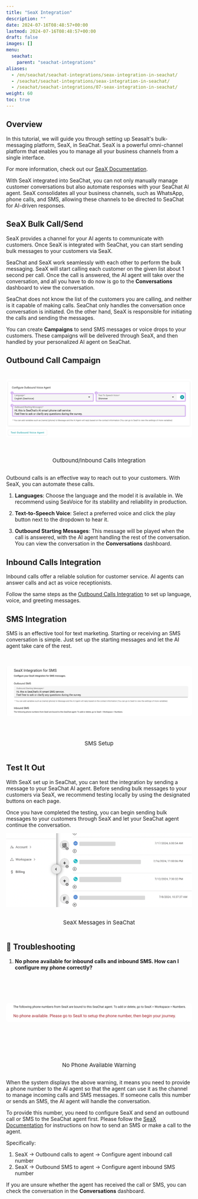 ```yaml
---
title: "SeaX Integration"
description: ""
date: 2024-07-16T08:48:57+00:00
lastmod: 2024-07-16T08:48:57+00:00
draft: false
images: []
menu:
  seachat:
    parent: "seachat-integrations"
aliases:
  - /en/seachat/seachat-integrations/seax-integration-in-seachat/
  - /seachat/seachat-integrations/seax-integration-in-seachat/
  - /seachat/seachat-integrations/07-seax-integration-in-seachat/
weight: 60
toc: true
---
```


## Overview

In this tutorial, we will guide you through setting up Seasalt's bulk-messaging platform, SeaX, in SeaChat. SeaX is a powerful omni-channel platform that enables you to manage all your business channels from a single interface.

For more information, check out our [SeaX Documentation](https://wiki.seasalt.ai/seax/seax_messaging/bulk-messaging-features/).

With SeaX integrated into SeaChat, you can not only manually manage customer conversations but also automate responses with your SeaChat AI agent. SeaX consolidates all your business channels, such as WhatsApp, phone calls, and SMS, allowing these channels to be directed to SeaChat for AI-driven responses.

## SeaX Bulk Call/Send

SeaX provides a channel for your AI agents to communicate with customers. Once SeaX is integrated with SeaChat, you can start sending bulk messages to your customers via SeaX. 

SeaChat and SeaX work seamlessly with each other to perform the bulk messaging. SeaX will start calling each customer on the given list about 1 second per call. Once the call is answered, the AI agent will take over the conversation, and all you have to do now is go to the **Conversations** dashboard to view the conversation.

SeaChat does not know the list of the customers you are calling, and neither is it capable of making calls. SeaChat only handles the conversation once conversation is initiated. On the other hand, SeaX is responsible for initiating the calls and sending the messages. 

You can create **Campaigns** to send SMS messages or voice drops to your customers. These campaigns will be delivered through SeaX, and then handled by your personalized AI agent on SeaChat.

## Outbound Call Campaign

<div style="display: flex; flex-direction: column; align-items: center; width:100%">
<div style="width: 100%; text-align: center; display: flex; flex-direction: column; align-items: center; justify-content: center">
    <a href="/images/seachat-integrations/seax/call-integration.png" style="height: 200px; width: 100%; display: flex; justify-content: center; align-items: center; overflow: hidden;" target="_blank">
        <img style="width: 100%; border-radius: 0.4rem; cursor: zoom-in;" src="/images/seachat-integrations/seax/call-integration.png" alt="Outbound/ Inbound Calls Integration">
    </a>
<br/>
    <p style="font-size: 15px">Outbound/Inbound Calls Integration</p>
</div>
</div>

Outbound calls is an effective way to reach out to your customers. With SeaX, you can automate these calls.

1. **Languages**: Choose the language and the model it is available in. We recommend using SeaVoice for its stability and reliability in production.

2. **Text-to-Speech Voice**: Select a preferred voice and click the play button next to the dropdown to hear it.

3. **Outbound Starting Messages**: This message will be played when the call is answered, with the AI agent handling the rest of the conversation. You can view the conversation in the **Conversations** dashboard.

## Inbound Calls Integration

Inbound calls offer a reliable solution for customer service. AI agents can answer calls and act as voice receptionists.

Follow the same steps as the [Outbound Calls Integration](#outbound-calls-integration) to set up language, voice, and greeting messages.

## SMS Integration

SMS is an effective tool for text marketing. Starting or receiving an SMS conversation is simple. Just set up the starting messages and let the AI agent take care of the rest.

<div style="display: flex; flex-direction: column; align-items: center; width:100%">
<div style="width: 100%; text-align: center; display: flex; flex-direction: column; align-items: center; justify-content: center">
    <a href="/images/seachat-integrations/seax/sms.png" style="height: 200px; width: 100%; display: flex; justify-content: center; align-items: center; overflow: hidden;" target="_blank">
        <img style="width: 100%; border-radius: 0.4rem; cursor: zoom-in;" src="/images/seachat-integrations/seax/sms.png" alt="SMS Setup">
    </a>
<br/>
    <p style="font-size: 15px">SMS Setup</p>
</div>
</div>

## Test It Out

With SeaX set up in SeaChat, you can test the integration by sending a message to your SeaChat AI agent. Before sending bulk messages to your customers via SeaX, we recommend testing locally by using the designated buttons on each page.

Once you have completed the testing, you can begin sending bulk messages to your customers through SeaX and let your SeaChat agent continue the conversation.

<div style="display: flex; flex-direction: column; align-items: center; width:100%">
<div style="width: 100%; text-align: center; display: flex; flex-direction: column; align-items: center; justify-content: center">
    <a href="/images/seachat-integrations/seax/find-seax.png" style="height: 200px; width: 100%; display: flex; justify-content: center; align-items: center; overflow: hidden;" target="_blank">
        <img style="width: 100%; border-radius: 0.4rem; cursor: zoom-in;" src="/images/seachat-integrations/seax/find-seax.png" alt="SeaX Messages in SeaChat">
    </a>
<br/>
    <p style="font-size: 15px">SeaX Messages in SeaChat</p>
</div>
</div>

## :dart: Troubleshooting

1. **No phone available for inbound calls and inbound SMS. How can I configure my phone correctly?**

<div style="display: flex; flex-direction: column; align-items: center; width: 100%;">
<div style="width: 100%; text-align: center; display: flex; flex-direction: column; align-items: center; justify-content: center;">
    <a href="/images/seachat-integrations/seax/no-phone-available.png" style="height: 200px; width: 100%; display: flex; justify-content: center; align-items: center; overflow: hidden;" target="_blank">
        <img style="width: 100%; border-radius: 0.4rem; cursor: zoom-in;" src="/images/seachat-integrations/seax/no-phone-available.png" alt="No Phone Available Warning">
    </a>
<br/>
    <p style="font-size: 15px;">No Phone Available Warning</p>
</div>
</div>

When the system displays the above warning, it means you need to provide a phone number to the AI agent so that the agent can use it as the channel to manage incoming calls and SMS messages. If someone calls this number or sends an SMS, the AI agent will handle the conversation.

To provide this number, you need to configure SeaX and send an outbound call or SMS to the SeaChat agent first. Please follow the [SeaX Documentation](https://wiki.seasalt.ai/seax/seax-agent-bulk-send/) for instructions on how to send an SMS or make a call to the agent.

Specifically:

1. SeaX -> Outbound calls to agent -> Configure agent inbound call number
2. SeaX -> Outbound SMS to agent -> Configure agent inbound SMS number

If you are unsure whether the agent has received the call or SMS, you can check the conversation in the **Conversations** dashboard.
